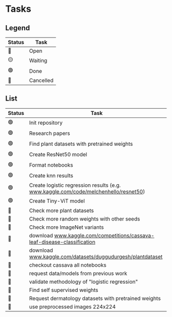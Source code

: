 # Tasks

## Legend

| Status | Task      |
| ------ | --------- |
| 🔵     | Open      |
| 🟡     | Waiting   |
| 🟢     | Done      |
| 🔴     | Cancelled |

## List

| Status | Task                                                                                |
| ------ | ----------------------------------------------------------------------------------- |
| 🟢     | Init repository                                                                     |
| 🟢     | Research papers                                                                     |
| 🟢     | Find plant datasets with pretrained weights                                         |
| 🟢     | Create ResNet50 model                                                               |
| 🟢     | Format notebooks                                                                    |
| 🟢     | Create knn results                                                                  |
| 🟢     | Create logistic regression results (e.g. www.kaggle.com/code/melchenhello/resnet50) |
| 🟢     | Create Tiny-ViT model                                                               |
| 🔵     | Check more plant datasets                                                           |
| 🔵     | Check more random weights with other seeds                                          |
| 🔵     | Check more ImageNet variants                                                        |
| 🔵     | download www.kaggle.com/competitions/cassava-leaf-disease-classification            |
| 🔵     | download www.kaggle.com/datasets/duggudurgesh/plantdataset                          |
| 🔵     | checkout cassava all notebooks                                                      |
| 🔵     | request data/models from previous work                                              |
| 🔵     | validate methodology of "logistic regression"                                       |
| 🔵     | Find self supervised weights                                                        |
| 🔵     | Request dermatology datasets with pretrained weights                                |
| 🔵     | use preprocessed images 224x224                                                     |
